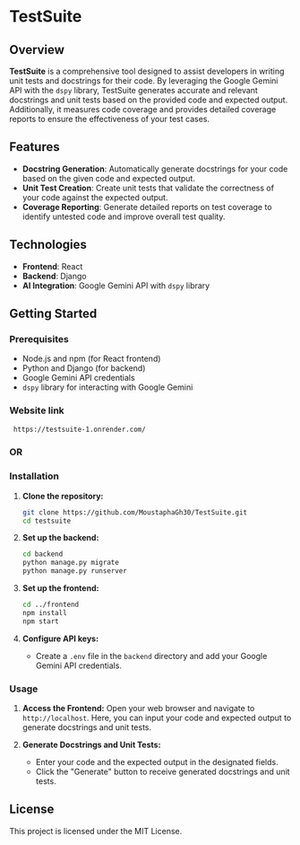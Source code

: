 # TestSuite

## Overview

**TestSuite** is a comprehensive tool designed to assist developers in writing unit tests and docstrings for their code. By leveraging the Google Gemini API with the `dspy` library, TestSuite generates accurate and relevant docstrings and unit tests based on the provided code and expected output. Additionally, it measures code coverage and provides detailed coverage reports to ensure the effectiveness of your test cases.

## Features

- **Docstring Generation**: Automatically generate docstrings for your code based on the given code and expected output.
- **Unit Test Creation**: Create unit tests that validate the correctness of your code against the expected output.
- **Coverage Reporting**: Generate detailed reports on test coverage to identify untested code and improve overall test quality.  
## Technologies

- **Frontend**: React
- **Backend**: Django
- **AI Integration**: Google Gemini API with `dspy` library

## Getting Started

### Prerequisites

- Node.js and npm (for React frontend)
- Python and Django (for backend)
- Google Gemini API credentials
- `dspy` library for interacting with Google Gemini

### Website link

  ```bash
   https://testsuite-1.onrender.com/
  ```

### OR

### Installation

1. **Clone the repository:**

   ```bash
   git clone https://github.com/MoustaphaGh30/TestSuite.git
   cd testsuite
   ```

2. **Set up the backend:**

   ```bash
   cd backend
   python manage.py migrate
   python manage.py runserver
   ```

3. **Set up the frontend:**

   ```bash
   cd ../frontend
   npm install
   npm start
   ```

4. **Configure API keys:**

   - Create a `.env` file in the `backend` directory and add your Google Gemini API credentials.

### Usage

1. **Access the Frontend:**
   Open your web browser and navigate to `http://localhost`. Here, you can input your code and expected output to generate docstrings and unit tests.

2. **Generate Docstrings and Unit Tests:**
   - Enter your code and the expected output in the designated fields.
   - Click the "Generate" button to receive generated docstrings and unit tests.


## License

This project is licensed under the MIT License.
